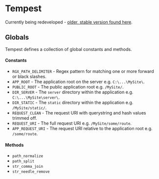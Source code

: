 # Tempest

Currently being redeveloped - [older, stable version found here](https://github.com/MartyWallace/Tempest/tree/7c42c8cbed3b049f107b2f266419e7ddc1a9c8c1).


## Globals

Tempest defines a collection of global constants and methods.

#### Constants

* <code>RGX_PATH_DELIMITER</code> - Regex pattern for matching one or more forward or black slashes.
* <code>APP_ROOT</code> - The application root on the server e.g. <code>C:\\...\\MySite\\</code>.
* <code>PUBLIC_ROOT</code> - The public application root e.g. <code>/MySite/</code>.
* <code>DIR_SERVER</code> - The <code>server</code> directory within the application e.g. <code>C:\\...\MySite\\server\\</code>.
* <code>DIR_STATIC</code> - The <code>static</code> directory within the application e.g. <code>/MySite/static/</code>.
* <code>REQUEST_CLEAN</code> - The request URI with querystring and hash values trimmed off.
* <code>REQUEST_URI</code> - The full request URI e.g. <code>/MySite/some/route</code>.
* <code>APP_REQUEST_URI</code> - The request URI relative to the application root e.g. <code>/some/route</code>.

#### Methods

* <code>path_normalize</code>
* <code>path_split</code>
* <code>str_comma_join</code>
* <code>str_needle_remove</code>